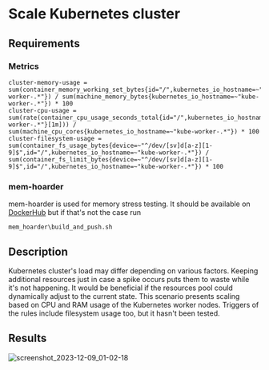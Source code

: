 # Scale Kubernetes cluster
## Requirements
### Metrics
```
cluster-memory-usage = sum(container_memory_working_set_bytes{id="/",kubernetes_io_hostname=~"kube-worker-.*"}) / sum(machine_memory_bytes{kubernetes_io_hostname=~"kube-worker-.*"}) * 100
cluster-cpu-usage = sum(rate(container_cpu_usage_seconds_total{id="/",kubernetes_io_hostname=~"kube-worker-.*"}[1m])) / sum(machine_cpu_cores{kubernetes_io_hostname=~"kube-worker-.*"}) * 100
cluster-filesystem-usage = sum(container_fs_usage_bytes{device=~"^/dev/[sv]d[a-z][1-9]$",id="/",kubernetes_io_hostname=~"kube-worker-.*"}) / sum(container_fs_limit_bytes{device=~"^/dev/[sv]d[a-z][1-9]$",id="/",kubernetes_io_hostname=~"kube-worker-.*"}) * 100
```

### mem-hoarder
mem-hoarder is used for memory stress testing. 
It should be available on [DockerHub](https://hub.docker.com/r/k8loud/mem-hoarder) but if that's not the case run 
```
mem_hoarder\build_and_push.sh
```

## Description
Kubernetes cluster's load may differ depending on various factors.
Keeping additional resources just in case a spike occurs puts them to waste while it's not happening.
It would be beneficial if the resources pool could dynamically adjust to the current state.
This scenario presents scaling based on CPU and RAM usage of the Kubernetes worker nodes.
Triggers of the rules include filesystem usage too, but it hasn't been tested.

## Results
![screenshot_2023-12-09_01-02-18](https://github.com/k8loud/demo/assets/29145519/8763432b-a985-436d-bc94-ebe3d2272ee2)
